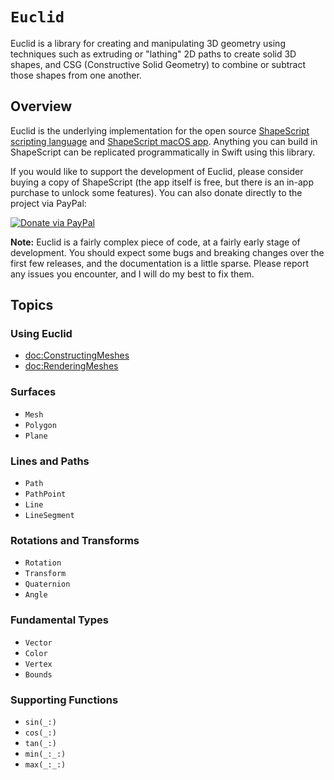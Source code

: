 # ``Euclid``

Euclid is a library for creating and manipulating 3D geometry using techniques such as extruding or "lathing" 2D paths to create solid 3D shapes, and CSG (Constructive Solid Geometry) to combine or subtract those shapes from one another.

## Overview

Euclid is the underlying implementation for the open source [ShapeScript scripting language](https://github.com/nicklockwood/ShapeScript) and [ShapeScript macOS app](https://itunes.apple.com/app/id1441135869). Anything you can build in ShapeScript can be replicated programmatically in Swift using this library.

If you would like to support the development of Euclid, please consider buying a copy of ShapeScript (the app itself is free, but there is an in-app purchase to unlock some features). You can also donate directly to the project via PayPal:

[![Donate via PayPal](https://www.paypalobjects.com/en_GB/i/btn/btn_donate_LG.gif)](https://www.paypal.com/cgi-bin/webscr?cmd=_s-xclick&hosted_button_id=UJWT2RWPE7VA8&source=url)

**Note:** Euclid is a fairly complex piece of code, at a fairly early stage of development. You should expect some bugs and breaking changes over the first few releases, and the documentation is a little sparse. Please report any issues you encounter, and I will do my best to fix them.

## Topics

### Using Euclid

- <doc:ConstructingMeshes>
- <doc:RenderingMeshes>

### Surfaces

- ``Mesh``
- ``Polygon``
- ``Plane``

### Lines and Paths

- ``Path``
- ``PathPoint``
- ``Line``
- ``LineSegment``

### Rotations and Transforms

- ``Rotation``
- ``Transform``
- ``Quaternion``
- ``Angle``

### Fundamental Types

- ``Vector``
- ``Color``
- ``Vertex``
- ``Bounds``

### Supporting Functions

- ``sin(_:)``
- ``cos(_:)``
- ``tan(_:)``
- ``min(_:_:)``
- ``max(_:_:)``
